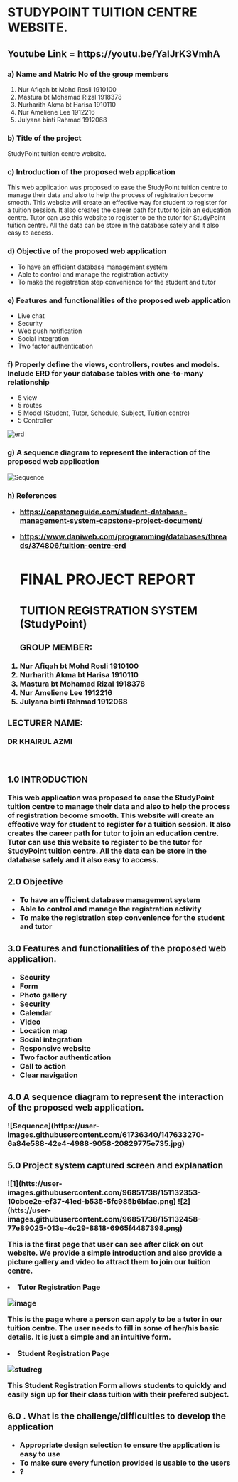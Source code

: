 <h1> STUDYPOINT TUITION CENTRE WEBSITE. </h1>

<h2> Youtube Link = https://youtu.be/YaIJrK3VmhA </h2>

<h3> a) Name and Matric No of the group members </h3>

  1. Nur Afiqah bt Mohd Rosli 1910100
  2. Mastura bt Mohamad Rizal 1918378
  3. Nurharith Akma bt Harisa 1910110
  4. Nur Ameliene Lee         1912216
  5. Julyana binti Rahmad     1912068
 
<h3> b) Title of the project </h3>

StudyPoint tuition centre website.

<h3> c) Introduction of the proposed web application </h3>

This web application was proposed to ease the StudyPoint tuition centre to manage their 
data and also to help the process of registration become smooth. This website will create 
an effective way for student to register for a tuition session. It also creates the career path 
for tutor to join an education centre. Tutor can use this website to register to be the tutor 
for StudyPoint tuition centre. All the data can be store in the database safely and it also easy 
to access. 

<h3> d) Objective of the proposed web application </h3>

- To have an efficient database management system
- Able to control and manage the registration activity
- To make the registration step convenience for the student and tutor

<h3> e) Features and functionalities of the proposed web application </h3>

- Live chat
- Security
- Web push notification
- Social integration
- Two factor authentication

<h3> f) Properly define the views, controllers, routes and models. Include ERD for your
database tables with one-to-many relationship </h3>

- 5 view
- 5 routes
- 5 Model (Student, Tutor, Schedule, Subject, Tuition centre)
- 5 Controller


![erd](https://user-images.githubusercontent.com/61736340/147633228-46133af0-871f-44d7-b9dc-6bd07b6edef9.png)

<h3> g) A sequence diagram to represent the interaction of the proposed web application </h3>

![Sequence](https://user-images.githubusercontent.com/61736340/147633270-6a84e588-42e4-4988-9058-20829775e735.jpg)

<h3> h) References <h/3>

- https://capstoneguide.com/student-database-management-system-capstone-project-document/
- https://www.daniweb.com/programming/databases/threads/374806/tuition-centre-erd
  
  <div> 
  
  <h1> FINAL PROJECT REPORT </h1>
   
  <h2> TUITION REGISTRATION SYSTEM (StudyPoint) </h2>

  <h3> GROUP MEMBER: </h3>
  
 <ol>
  <li>Nur Afiqah bt Mohd Rosli 1910100</li>
  <li>Nurharith Akma bt Harisa 1910110</li>
  <li>Mastura bt Mohamad Rizal 1918378</li>
  <li>Nur Ameliene Lee         1912216</li>
   <li>Julyana binti Rahmad     1912068</li>
</ol>

  <h3> LECTURER NAME: </h3>
DR KHAIRUL AZMI

 
  <h3> 1.0 INTRODUCTION</h3>
This web application was proposed to ease the StudyPoint tuition centre to manage their data and also to help the process of registration become smooth.  This website will create an effective way for student to register for a tuition session. It also creates the career path for tutor to join an education centre. Tutor can use this website to register to be the tutor for StudyPoint tuition centre. All the data can be store in the database safely and it also easy to access. 

  <h3> 2.0 Objective </h3>
  
  <ul>
  <li>To have an efficient database management system</li>
  <li>Able to control and manage the registration activity</li>
  <li>To make the registration step convenience for the student and tutor</li>
</ul>


  <h3> 3.0 Features and functionalities of the proposed web application. </h3>
    <ul>
  <li>Security</li>
  <li>Form </li>
  <li>Photo gallery</li>
  <li>Security</li>
  <li>Calendar </li>
  <li>Video</li>
  <li>Location map</li>
  <li>Social integration </li>
  <li>Responsive website</li>
  <li>Two factor authentication</li>
  <li>Call to action </li>
  <li>Clear navigation</li>
</ul>


  <h3> 4.0  A sequence diagram to represent the interaction of the proposed web application. </h3>
  ![Sequence](https://user-images.githubusercontent.com/61736340/147633270-6a84e588-42e4-4988-9058-20829775e735.jpg)


  <h3> 5.0 Project system captured screen and explanation </h3>
![1](htts://user-images.githubusercontent.com/96851738/151132353-10cbce2e-ef37-41ed-b535-5fc985b6bfae.png)
![2](htts://user-images.githubusercontent.com/96851738/151132458-77e89025-013e-4c29-8818-6965f4487398.png)
    
  This is the first page that user can see after click on out website. We provide a simple introduction and also provide a picture gallery and video to attract them to join our tuition centre.
    
   
   <li>Tutor Registration Page
    
   ![image](https://user-images.githubusercontent.com/97616199/151120155-345d7fd4-d34d-403a-a033-dd811023daa9.png)

  <p> This is the page where a person can apply to be a tutor in our tuition centre. The user needs to fill in some of her/his basic details. It is just a simple and an intuitive form. <p>
    
   <li> Student Registration Page
     
  ![studreg](https://user-images.githubusercontent.com/61736340/151134284-d94e331c-e9c6-4051-a1d4-352d6e1ba0b1.png)

    
   This Student Registration Form allows students to quickly and easily sign up for their class tuition with their prefered subject.


  <h3> 6.0 . What is the challenge/difficulties to develop the application </h3>
 <ul>
  <li>Appropriate design selection to ensure the application is easy to use</li>
  <li>To make sure every function provided is usable to the users</li>
  <li>?</li>
</ul>

  </div>
